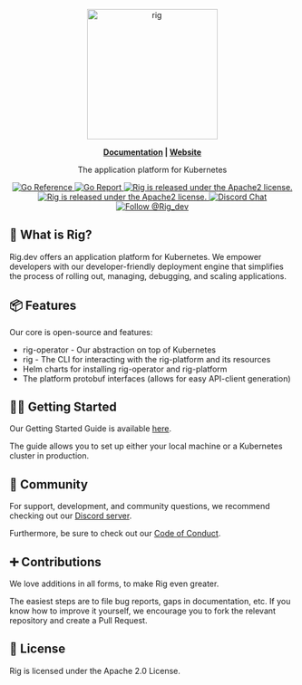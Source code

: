 <p align="center">
  <a href="https://www.rig.dev">
    <picture>
      <source media="(prefers-color-scheme: dark)" srcset="https://github.com/rigdev/rig/assets/3807831/2b31efd1-c518-4939-8f2a-411805902d03">
      <img alt="rig" src="https://github.com/rigdev/rig/assets/3807831/ddf2a96b-e9a8-44c5-9b83-a333736bd472" width="230px">
    </picture>
  </a>
</p>

<p align="center"><b><a href="https://docs.rig.dev/">Documentation</a> | <a href="https://rig.dev/">Website</a></b></p>

<p align="center">
  The application platform for Kubernetes
</p>

<p align="center">
  <a href="https://pkg.go.dev/github.com/rigdev/rig">
    <img src="https://pkg.go.dev/badge/github.com/rigdev/rig.svg" alt="Go Reference">
  </a>
  <a href="https://goreportcard.com/badge/github.com/rigdev/rig">
    <img src="https://goreportcard.com/badge/github.com/rigdev/rig" alt="Go Report">
  </a>
  <a href="https://github.com/rigdev/rig/releases/latest">
    <img src="https://img.shields.io/github/release/rigdev/rig.svg" alt="Rig is released under the Apache2 license." />
  </a>
  <a href="https://github.com/rigdev/rig/blob/main/LICENSE">
    <img src="https://img.shields.io/badge/license-apache2-blue.svg" alt="Rig is released under the Apache2 license." />
  </a>
  <a href="https://discord.gg/Tn5wmXMM2U">
    <img src="https://img.shields.io/badge/join-discord-7289DA.svg?logo=discord&logoColor=ffffff" alt="Discord Chat" />
  </a>
  <a href="https://twitter.com/intent/follow?screen_name=Rig_dev">
    <img src="https://img.shields.io/badge/follow-%40Rig__dev-blue?logo=x" alt="Follow @Rig_dev" />
  </a>
</p>

## 🌟 What is Rig?

Rig.dev offers an application platform for Kubernetes. We empower developers with our developer-friendly deployment engine that simplifies the process of rolling out, managing, debugging, and scaling applications.

## 📦 Features
Our core is open-source and features:
- rig-operator - Our abstraction on top of Kubernetes
- rig - The CLI for interacting with the rig-platform and its resources
- Helm charts for installing rig-operator and rig-platform
- The platform protobuf interfaces (allows for easy API-client generation)

## 🧑‍💻 Getting Started

Our Getting Started Guide is available [here](https://docs.rig.dev/getting-started/).

The guide allows you to set up either your local machine or a Kubernetes cluster in production.

## 👯 Community

For support, development, and community questions, we recommend checking out our [Discord server](https://discord.gg/Tn5wmXMM2U).

Furthermore, be sure to check out our [Code of Conduct](https://github.com/rigdev/rig/blob/main/CODE_OF_CONDUCT.md).

## ➕ Contributions

We love additions in all forms, to make Rig even greater.

The easiest steps are to file bug reports, gaps in documentation, etc. If you know how to improve it yourself, we encourage you to fork the relevant repository and create a Pull Request.

## 📖 License

Rig is licensed under the Apache 2.0 License.

